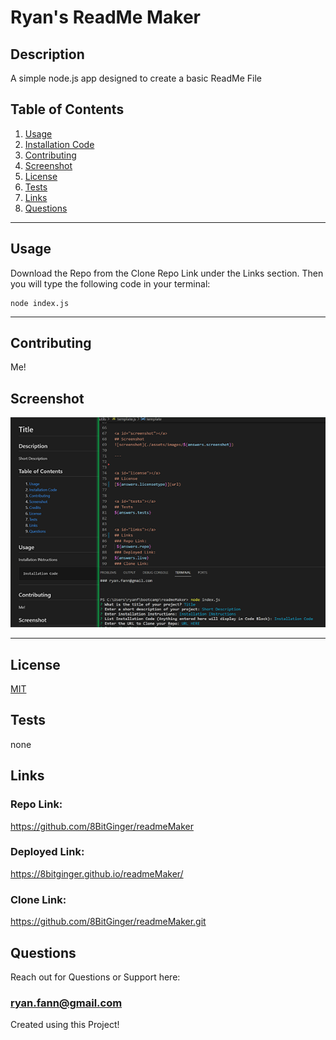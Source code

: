 
<a id="badges"></a>



# Ryan's ReadMe Maker

## Description
A simple node.js app designed to create a basic ReadMe File



## Table of Contents
1. [Usage](#usage)
2. [Installation Code](#installation)
3. [Contributing](#contributing)
4. [Screenshot](#screenshot)
5. [License](#license)
6. [Tests](#tests)
7. [Links](#links)
8. [Questions](#support)

---

<a id="usage"></a>
## Usage
Download the Repo from the Clone Repo Link under the Links section.  Then you will type the following code in your terminal:

<a id="installation"></a>
```
node index.js
```

---

<a id="contributing"></a>
## Contributing
Me!


<a id="screenshot"></a>
## Screenshot
![screenshot](./assets/images/screenshot-readMe.png)

---


<a id="license"></a>
## License
[MIT](url)


<a id="tests"></a>
## Tests
none


<a id="links"></a>
## Links
### Repo Link:
 https://github.com/8BitGinger/readmeMaker
### Deployed Link:
https://8bitginger.github.io/readmeMaker/
### Clone Link:
https://github.com/8BitGinger/readmeMaker.git


<a id="support"></a>
## Questions
Reach out for Questions or Support here:
### ryan.fann@gmail.com

Created using this Project!

